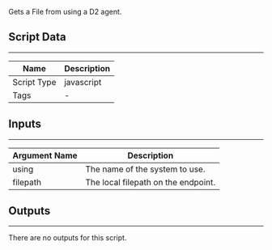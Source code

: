 Gets a File from using a D2 agent.

## Script Data

---

| **Name** | **Description** |
| --- | --- |
| Script Type | javascript |
| Tags | - |


## Inputs

---

| **Argument Name** | **Description** |
| --- | --- |
| using | The name of the system to use. |
| filepath | The local filepath on the endpoint. |

## Outputs

---
There are no outputs for this script.
